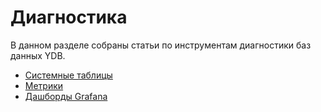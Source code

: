 # Диагностика

В данном разделе собраны статьи по инструментам диагностики баз данных YDB.

- [Системные таблицы](system_views_db.md)
- [Метрики](monitoring.md)
- [Дашборды Grafana](../administration/grafana-dashboards.md)
